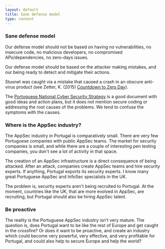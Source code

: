 ```yaml
---
layout: default
title: Sane defense model
type: content
---
```


### Sane defense model

Our defense model should not be based on having no vulnerabilities, no insecure code, no malicious developers, no compromised APs/dependencies, no zero-days issues.

Our defense model should be based on the attacker making mistakes, and our being ready to detect and mitigate their actions.

Stuxnet was caught via a mistake that caused a crash in an obscure anti-virus product (see Zetter, K. (2015) [Countdown to Zero Day](https://www.amazon.com/Countdown-Zero-Day-Stuxnet-Digital/dp/0770436196)).

The [Portuguese National Cyber Security Strategy](https://www.enisa.europa.eu/topics/national-cyber-security-strategies/ncss-map/portuguese-national-cyber-security-strategy/view) is a good document with good ideas and action plans, but it does not mention secure coding or addressing the root causes of the problems. We tend to confuse the symptoms with the causes.


### Where is the AppSec industry?

The AppSec industry in Portugal is comparatively small. There are very few Portuguese companies with public AppSec teams. The market for security companies is small, and while there are a couple of interesting pen testing companies, you don't see a lot of activity in that space.

The creation of an AppSec infrastructure is a direct consequence of being attacked. After an attack, companies create AppSec teams and hire security experts. If anything, Portugal exports its security experts. I know many great Portuguese AppSec and InfoSec specialists in the UK.

The problem is, security experts aren't being recruited to Portugal. At the moment, countries like the UK, that are more evolved in AppSec, are recruiting, but Portugal should also be hiring AppSec talent.

### Be proactive

The reality is the Portuguese AppSec industry isn't very mature. The question is, does Portugal want to be like the rest of Europe and get caught in the crossfire? Or does it want to be proactive, and create an industry which could become very powerful, very effective, and very profitable for Portugal, and could also help to secure Europe and help the world?
